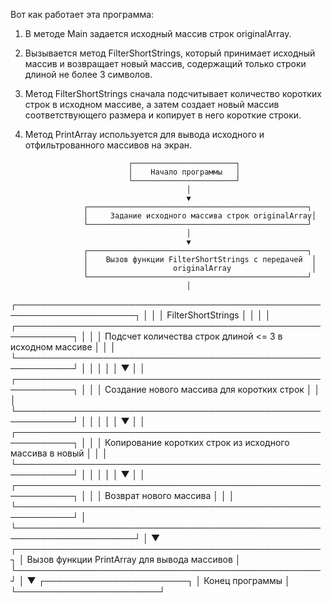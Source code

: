 Вот как работает эта программа:

1. В методе Main задается исходный массив строк originalArray.
2. Вызывается метод FilterShortStrings, который принимает исходный массив и возвращает новый массив, содержащий только строки длиной не более 3 символов.
3. Метод FilterShortStrings сначала подсчитывает количество коротких строк в исходном массиве, а затем создает новый массив соответствующего размера и копирует в него короткие строки.
4. Метод PrintArray используется для вывода исходного и отфильтрованного массивов на экран.


                              ┌───────────────────────┐
                              │    Начало программы   │
                              └───────────────────────┘
                                           │
                                           ▼
                    ┌─────────────────────────────────────────────────┐
                    │     Задание исходного массива строк originalArray│
                    └─────────────────────────────────────────────────┘
                                           │
                                           ▼
                    ┌─────────────────────────────────────────────────┐
                    │    Вызов функции FilterShortStrings с передачей  │
                    │                   originalArray                  │
                    └─────────────────────────────────────────────────┘
                                           │
┌─────────────────────────────────────────────────────────────────────┐
│                                                                     │
│                           FilterShortStrings                        │
│                                                                     │
│    ┌───────────────────────────────────────────────────────────┐   │
│    │   Подсчет количества строк длиной <= 3 в исходном массиве │   │
│    └───────────────────────────────────────────────────────────┘   │
│                                 │                                  │
│                                 ▼                                  │
│    ┌───────────────────────────────────────────────────────────┐   │
│    │       Создание нового массива для коротких строк          │   │
│    └───────────────────────────────────────────────────────────┘   │
│                                 │                                  │
│                                 ▼                                  │
│    ┌───────────────────────────────────────────────────────────┐   │
│    │ Копирование коротких строк из исходного массива в новый   │   │
│    └───────────────────────────────────────────────────────────┘   │
│                                 │                                  │
│                                 ▼                                  │
│    ┌───────────────────────────────────────────────────────────┐   │
│    │             Возврат нового массива                        │   │
│    └───────────────────────────────────────────────────────────┘   │
└─────────────────────────────────────────────────────────────────────┘
                                           │
                                           ▼
                    ┌─────────────────────────────────────────────────┐
                    │    Вызов функции PrintArray для вывода массивов │
                    └─────────────────────────────────────────────────┘
                                           │
                                           ▼
                              ┌───────────────────────┐
                              │    Конец программы    │
                              └───────────────────────┘